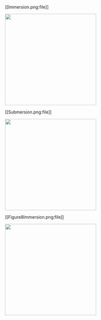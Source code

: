 
[[Immersion.png:file]]

<img src="https://ncatlab.org/nlab/files/Immersion.png" width="300">

[[Submersion.png:file]]

<img src="https://ncatlab.org/nlab/files/Submersion.png" width="300">

[[Figure8Immersion.png:file]]

<img src="https://ncatlab.org/nlab/files/Figure8Immersion.png" width="300">